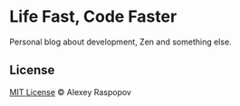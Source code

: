 # Life Fast, Code Faster

Personal blog about development, Zen and something else.

## License

[MIT License](http://en.wikipedia.org/wiki/MIT_License) &copy; Alexey Raspopov